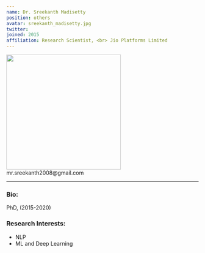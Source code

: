 ```yaml
---
name: Dr. Sreekanth Madisetty
position: others
avatar: sreekanth_madisetty.jpg
twitter:
joined: 2015
affiliation: Research Scientist, <br> Jio Platforms Limited
---
```


<img width="300" src="{{site.baseurl}}/images/people/{{page.avatar}}" data-action="zoom">
<i class="fa fa-envelope-o"></i> mr.sreekanth2008@gmail.com<br>
<hr>

### Bio:
 PhD, (2015-2020)

### Research Interests:
<p style="text-align:justify">

* NLP<br>
* ML and Deep Learning
</p>